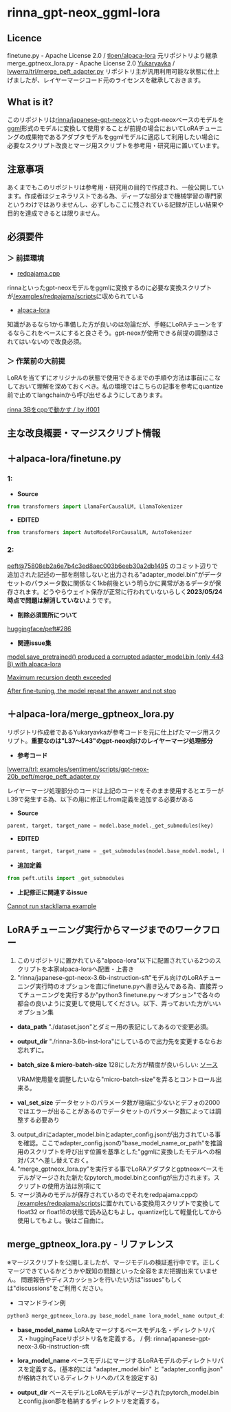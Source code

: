 # rinna_gpt-neox_ggml-lora

## Licence
finetune.py - Apache License 2.0 / [tloen/alpaca-lora](https://github.com/tloen/alpaca-lora) 元リポジトリより継承
merge_gptneox_lora.py - Apache License 2.0 [Yukaryavka](https://github.com/Yukaryavka) /  [lvwerra/trl/merge_peft_adapter.py](https://github.com/lvwerra/trl/blob/main/examples/sentiment/scripts/gpt-neox-20b_peft/merge_peft_adapter.py#L37) リポジトリ主が汎用利用可能な状態に仕上げましたが、レイヤーマージコード元のライセンスを継承しておきます。

## What is it?

このリポジトリは[rinna/japanese-gpt-neox]([URL](https://huggingface.co/rinna))といったgpt-neoxベースのモデルを[ggml]([URL](https://github.com/ggerganov/ggml))形式のモデルに変換して使用することが前提の場合においてLoRAチューニングの成果物であるアダプタモデルをggmlモデルに適応して利用したい場合に必要なスクリプト改良とマージ用スクリプトを参考用・研究用に置いています。

## 注意事項

あくまでもこのリポジトリは参考用・研究用の目的で作成され、一般公開しています。作成者はジェネラリストである為、ディープな部分まで機械学習の専門家というわけではありませんし、必ずしもここに残されている記録が正しい結果や目的を達成できるとは限りません。

## 必須要件

### ＞ 前提環境

- [redpajama.cpp](https://github.com/togethercomputer/redpajama.cpp)

rinnaといったgpt-neoxモデルをggmlに変換するのに必要な変換スクリプトが[/examples/redpajama/scripts](https://github.com/togethercomputer/redpajama.cpp/tree/master/examples/redpajama/scripts)に収められている

- [alpaca-lora](https://github.com/tloen/alpaca-lora)

知識があるなら1から準備した方が良いのは勿論だが、手軽にLoRAチューンをするならこれをベースにすると良さそう。gpt-neoxが使用できる前提の調整はされてはいないので改良必須。

### ＞ 作業前の大前提

LoRAを当てずにオリジナルの状態で使用できるまでの手順や方法は事前にこなしておいて理解を深めておくべき。私の環境ではこちらの記事を参考にquantize前で止めてlangchainから呼び出せるようにしてあります。<br>

[rinna 3Bをcppで動かす / by if001](https://note.com/if001/n/n6da85d0077d7)

## 主な改良概要・マージスクリプト情報

## ＋alpaca-lora/finetune.py

### **1:**

- **Source**

```python
from transformers import LlamaForCausalLM, LlamaTokenizer
```

- **EDITED**

```python
from transformers import AutoModelForCausalLM, AutoTokenizer
```

### **2:**

[peft@75808eb2a6e7b4c3ed8aec003b6eeb30a2db1495](https://github.com/huggingface/peft/commit/75808eb2a6e7b4c3ed8aec003b6eeb30a2db1495) のコミット辺りで追加された記述の一部を削除しないと出力される"adapter_model.bin"がデータセットのパラメータ数に関係なく1kb前後という明らかに異常があるデータが保存されます。どうやらウェイト保存が正常に行われていないらしく**2023/05/24時点で問題は解消していない**ようです。

- **削除必須箇所について**

[huggingface/peft#286](https://github.com/huggingface/peft/issues/286#issuecomment-1501617281)

- **関連issue集**

[model.save_pretrained() produced a corrupted adapter_model.bin (only 443 B) with alpaca-lora
](https://github.com/huggingface/peft/issues/286)

[Maximum recursion depth exceeded](https://github.com/tloen/alpaca-lora/issues/37#issuecomment-1473140882)

[After fine-tuning, the model repeat the answer and not stop](https://github.com/tloen/alpaca-lora/issues/467)

## ＋alpaca-lora/merge_gptneox_lora.py

リポジトリ作成者であるYukaryavkaが参考コードを元に仕上げたマージ用スクリプト。**重要なのは"L37～L43"のgpt-neox向けのレイヤーマージ処理部分**

- **参考コード**

[lvwerra/trl: examples/sentiment/scripts/gpt-neox-20b_peft/merge_peft_adapter.py](https://github.com/lvwerra/trl/blob/main/examples/sentiment/scripts/gpt-neox-20b_peft/merge_peft_adapter.py#L37)

レイヤーマージ処理部分のコードは上記のコードをそのまま使用するとエラーがL39で発生する為、以下の用に修正しfrom定義を追加する必要がある

- **Source**
  
```python
parent, target, target_name = model.base_model._get_submodules(key)
```

- **EDITED**

```python
parent, target, target_name = _get_submodules(model.base_model.model, key)
```

- **追加定義**

```python
from peft.utils import _get_submodules
```

- **上記修正に関連するissue**

[Cannot run stackllama example](https://github.com/lvwerra/trl/issues/287)

## LoRAチューニング実行からマージまでのワークフロー

1. このリポジトリに置かれている"alpaca-lora"以下に配置されている2つのスクリプトを本家alpaca-loraへ配置・上書き
2. "rinna/japanese-gpt-neox-3.6b-instruction-sft"モデル向けのLoRAチューニング実行時のオプションを直にfinetune.pyへ書き込んである為、直接弄ってチューニングを実行するか"python3 finetune.py ～オプション"で各々の都合の良いように変更して使用してください。以下、弄っておいた方がいいオプション集

- **data_path**
"./dataset.json"とダミー用の表記にしてあるので変更必須。
- **output_dir**
"./rinna-3.6b-inst-lora"にしているので出力先を変更するならお忘れずに。
- **batch_size & micro-batch-size**
128にした方が精度が良いらしい: [ソース](https://github.com/tloen/alpaca-lora/issues/191#issuecomment-1486275255)

   VRAM使用量を調整したいなら"micro-batch-size"を弄るとコントロール出来る。

- **val_set_size**
データセットのパラメータ数が極端に少ないとデフォの2000ではエラーが出ることがあるのでデータセットのパラメータ数によっては調整する必要あり

3. output_dirにadapter_model.binとadapter_config.jsonが出力されている事を確認。ここでadapter_config.jsonの"base_model_name_or_path"を推論用のスクリプトを呼び出す位置を基準とした"ggmlに変換したモデルへの相対パス"へ差し替えておく。
4. "merge_gptneox_lora.py"を実行する事でLoRAアダプタとgptneoxベースモデルがマージされた新たなpytorch_model.binとconfigが出力されます。スクリプトの使用方法は別項にて
5. マージ済みのモデルが保存されているのでそれをredpajama.cppの [/examples/redpajama/scripts](https://github.com/togethercomputer/redpajama.cpp/tree/master/examples/redpajama/scripts)に置かれている変換用スクリプトで変換してfloat32 or float16の状態で読み込むもよし。quantize化して軽量化してから使用してもよし。後はご自由に。

## merge_gptneox_lora.py - リファレンス

※マージスクリプトを公開しましたが、マージモデルの検証進行中です。正しくマージできているかどうかや既知の問題といった全容をまだ把握出来ていません。
問題報告やディスカッションを行いたい方は"issues"もしくは"discussions"をご利用ください。

- コマンドライン例

```cmd
python3 merge_gptneox_lora.py base_model_name lora_model_name output_dir
```

- **base_model_name**
LoRAをマージするベースモデル名・ディレクトリパス・huggingFaceリポジトリ名を定義する。 / 例: rinna/japanese-gpt-neox-3.6b-instruction-sft

- **lora_model_name**
ベースモデルにマージするLoRAモデルのディレクトリパスを定義する。(基本的には "adapter_model.bin" と "adapter_config.json" が格納されているディレクトリへのパスを設定する)

- **output_dir**
ベースモデルとLoRAモデルがマージされたpytorch_model.binとconfig.json郡を格納するディレクトリを定義する。